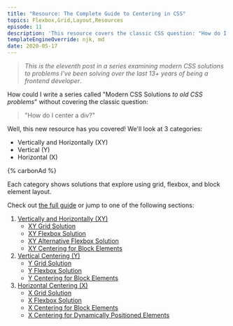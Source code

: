 ```yaml
---
title: "Resource: The Complete Guide to Centering in CSS"
topics: Flexbox,Grid,Layout,Resources
episode: 11
description: 'This resource covers the classic CSS question: "How do I center a div?" You''ll learn a solution for every variation of how you may want to center something using grid, flexbox, and block element layout.'
templateEngineOverride: njk, md
date: 2020-05-17
---
```


> _This is the eleventh post in a series examining modern CSS solutions to problems I've been solving over the last 13+ years of being a frontend developer_.

How could I write a series called "Modern CSS Solutions _to old CSS problems_" without covering the classic question:

> "How do I center a div?"

Well, this new resource has you covered! We'll look at 3 categories:

- Vertically and Horizontally (XY)
- Vertical (Y)
- Horizontal (X)

{% carbonAd %}

Each category shows solutions that explore using grid, flexbox, and block element layout.

Check out [the full guide](/complete-guide-to-centering-in-css/) or jump to one of the following sections:

1. [Vertically and Horizontally (XY)](/complete-guide-to-centering-in-css/#vertically-and-horizontally-xy)
   - [XY Grid Solution](/complete-guide-to-centering-in-css/#xy-grid-solution)
   - [XY Flexbox Solution](/complete-guide-to-centering-in-css/#xy-flexbox-solution)
   - [XY Alternative Flexbox Solution](/complete-guide-to-centering-in-css/#xy-alternative-flexbox-solution)
   - [XY Centering for Block Elements](/complete-guide-to-centering-in-css/#xy-centering-for-block-elements)
2. [Vertical Centering (Y)](/complete-guide-to-centering-in-css/#vertical-centering-y)
   - [Y Grid Solution](/complete-guide-to-centering-in-css/#y-grid-solution)
   - [Y Flexbox Solution](/complete-guide-to-centering-in-css/#y-flexbox-solution)
   - [Y Centering for Block Elements](/complete-guide-to-centering-in-css/#y-centering-for-block-elements)
3. [Horizontal Centering (X)](/complete-guide-to-centering-in-css/#horizontal-centering-x)
   - [X Grid Solution](/complete-guide-to-centering-in-css/#x-grid-solution)
   - [X Flexbox Solution](/complete-guide-to-centering-in-css/#x-flexbox-solution)
   - [X Centering for Block Elements](/complete-guide-to-centering-in-css/#x-centering-for-block-elements)
   - [X Centering for Dynamically Positioned Elements](/complete-guide-to-centering-in-css/#x-centering-for-dynamically-positioned-elements)

